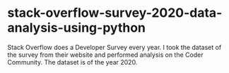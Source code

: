 # stack-overflow-survey-2020-data-analysis-using-python
Stack Overflow does a Developer Survey every year. I took the dataset of the survey from their website and performed analysis on the Coder Community. The dataset is of the year 2020.
